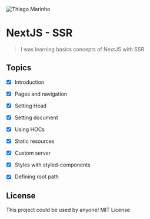 ![Thiago Marinho](https://pbs.twimg.com/profile_banners/41742474/1490016588/1500x500)

# NextJS - SSR

> I was learning basics concepts of NextJS with SSR


## Topics

- [x] Introduction
- [x] Pages and navigation
- [x] Setting Head
- [x] Setting document
- [x] Using HOCs
- [x] Static resources
- [x] Custom server
- [x] Styles with styled-components
- [x] Defining root path


## License

This project could be used by anyone! MIT License
